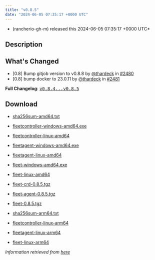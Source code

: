```yaml
---
title: "v0.8.5"
date: "2024-06-05 07:35:17 +0000 UTC"
---
```



* (rancherio-gh-m) released this 2024-06-05 07:35:17 +0000 UTC*



## Description


<h2>What's Changed</h2>
<ul>
<li>[0.8] Bump gitjob version to v0.8.8 by <a class="user-mention notranslate" data-hovercard-type="user" data-hovercard-url="/users/thardeck/hovercard" data-octo-click="hovercard-link-click" data-octo-dimensions="link_type:self" href="https://github.com/thardeck">@thardeck</a> in <a class="issue-link js-issue-link" data-error-text="Failed to load title" data-id="2330484112" data-permission-text="Title is private" data-url="https://github.com/rancher/fleet/issues/2480" data-hovercard-type="pull_request" data-hovercard-url="/rancher/fleet/pull/2480/hovercard" href="https://github.com/rancher/fleet/pull/2480">#2480</a></li>
<li>[0.8] bump docker to 23.0.11 by <a class="user-mention notranslate" data-hovercard-type="user" data-hovercard-url="/users/thardeck/hovercard" data-octo-click="hovercard-link-click" data-octo-dimensions="link_type:self" href="https://github.com/thardeck">@thardeck</a> in <a class="issue-link js-issue-link" data-error-text="Failed to load title" data-id="2330489265" data-permission-text="Title is private" data-url="https://github.com/rancher/fleet/issues/2481" data-hovercard-type="pull_request" data-hovercard-url="/rancher/fleet/pull/2481/hovercard" href="https://github.com/rancher/fleet/pull/2481">#2481</a></li>
</ul>
<p><strong>Full Changelog</strong>: <a class="commit-link" href="https://github.com/rancher/fleet/compare/v0.8.4...v0.8.5"><tt>v0.8.4...v0.8.5</tt></a></p>



## Download


* [sha256sum-amd64.txt](https://github.com/rancher/fleet/releases/download/v0.8.5/sha256sum-amd64.txt)

* [fleetcontroller-windows-amd64.exe](https://github.com/rancher/fleet/releases/download/v0.8.5/fleetcontroller-windows-amd64.exe)

* [fleetcontroller-linux-amd64](https://github.com/rancher/fleet/releases/download/v0.8.5/fleetcontroller-linux-amd64)

* [fleetagent-windows-amd64.exe](https://github.com/rancher/fleet/releases/download/v0.8.5/fleetagent-windows-amd64.exe)

* [fleetagent-linux-amd64](https://github.com/rancher/fleet/releases/download/v0.8.5/fleetagent-linux-amd64)

* [fleet-windows-amd64.exe](https://github.com/rancher/fleet/releases/download/v0.8.5/fleet-windows-amd64.exe)

* [fleet-linux-amd64](https://github.com/rancher/fleet/releases/download/v0.8.5/fleet-linux-amd64)

* [fleet-crd-0.8.5.tgz](https://github.com/rancher/fleet/releases/download/v0.8.5/fleet-crd-0.8.5.tgz)

* [fleet-agent-0.8.5.tgz](https://github.com/rancher/fleet/releases/download/v0.8.5/fleet-agent-0.8.5.tgz)

* [fleet-0.8.5.tgz](https://github.com/rancher/fleet/releases/download/v0.8.5/fleet-0.8.5.tgz)

* [sha256sum-arm64.txt](https://github.com/rancher/fleet/releases/download/v0.8.5/sha256sum-arm64.txt)

* [fleetcontroller-linux-arm64](https://github.com/rancher/fleet/releases/download/v0.8.5/fleetcontroller-linux-arm64)

* [fleetagent-linux-arm64](https://github.com/rancher/fleet/releases/download/v0.8.5/fleetagent-linux-arm64)

* [fleet-linux-arm64](https://github.com/rancher/fleet/releases/download/v0.8.5/fleet-linux-arm64)




*Information retrieved from [here](https://github.com/rancher/fleet/releases/tag/v0.8.5)*

